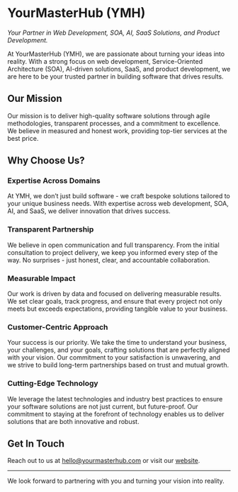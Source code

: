 # YourMasterHub (YMH)  
*Your Partner in Web Development, SOA, AI, SaaS Solutions, and Product Development.*

At YourMasterHub (YMH), we are passionate about turning your ideas into reality. With a strong focus on web development, Service-Oriented Architecture (SOA), AI-driven solutions, SaaS, and product development, we are here to be your trusted partner in building software that drives results.

## Our Mission

Our mission is to deliver high-quality software solutions through agile methodologies, transparent processes, and a commitment to excellence. We believe in measured and honest work, providing top-tier services at the best price.

## Why Choose Us?

### **Expertise Across Domains**
At YMH, we don’t just build software - we craft bespoke solutions tailored to your unique business needs. With expertise across web development, SOA, AI, and SaaS, we deliver innovation that drives success.

### **Transparent Partnership**
We believe in open communication and full transparency. From the initial consultation to project delivery, we keep you informed every step of the way. No surprises - just honest, clear, and accountable collaboration.

### **Measurable Impact**
Our work is driven by data and focused on delivering measurable results. We set clear goals, track progress, and ensure that every project not only meets but exceeds expectations, providing tangible value to your business.

### **Customer-Centric Approach**
Your success is our priority. We take the time to understand your business, your challenges, and your goals, crafting solutions that are perfectly aligned with your vision. Our commitment to your satisfaction is unwavering, and we strive to build long-term partnerships based on trust and mutual growth.

### **Cutting-Edge Technology**
We leverage the latest technologies and industry best practices to ensure your software solutions are not just current, but future-proof. Our commitment to staying at the forefront of technology enables us to deliver solutions that are both innovative and robust.

## Get In Touch

Reach out to us at [hello@yourmasterhub.com](mailto:hello@yourmasterhub.com) or visit our [website](https://yourmasterhub.com).

---

We look forward to partnering with you and turning your vision into reality.
